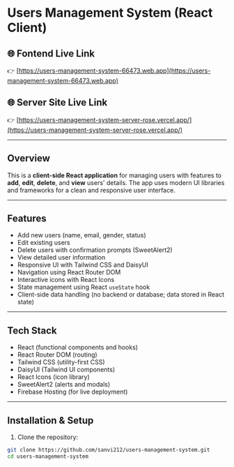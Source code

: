 # Users Management System (React Client)

## 🌐 Fontend Live Link

👉 [https://users-management-system-66473.web.app](https://users-management-system-66473.web.app)

## 🌐 Server Site Live Link

👉 [https://users-management-system-server-rose.vercel.app/](https://users-management-system-server-rose.vercel.app/)

---

## Overview

This is a **client-side React application** for managing users with features to **add**, **edit**, **delete**, and **view** users' details. The app uses modern UI libraries and frameworks for a clean and responsive user interface.

---

## Features

- Add new users (name, email, gender, status)
- Edit existing users
- Delete users with confirmation prompts (SweetAlert2)
- View detailed user information
- Responsive UI with Tailwind CSS and DaisyUI
- Navigation using React Router DOM
- Interactive icons with React Icons
- State management using React `useState` hook
- Client-side data handling (no backend or database; data stored in React state)

---

## Tech Stack

- React (functional components and hooks)
- React Router DOM (routing)
- Tailwind CSS (utility-first CSS)
- DaisyUI (Tailwind UI components)
- React Icons (icon library)
- SweetAlert2 (alerts and modals)
- Firebase Hosting (for live deployment)

---

## Installation & Setup

1. Clone the repository:

```bash
git clone https://github.com/sanvi212/users-management-system.git
cd users-management-system
